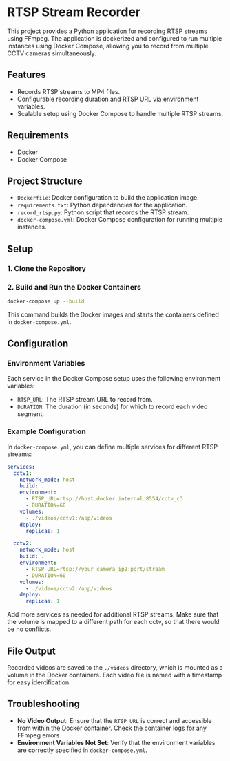 # RTSP Stream Recorder

This project provides a Python application for recording RTSP streams using FFmpeg. The application is dockerized and configured to run multiple instances using Docker Compose, allowing you to record from multiple CCTV cameras simultaneously.

## Features

- Records RTSP streams to MP4 files.
- Configurable recording duration and RTSP URL via environment variables.
- Scalable setup using Docker Compose to handle multiple RTSP streams.

## Requirements

- Docker
- Docker Compose

## Project Structure

- `Dockerfile`: Docker configuration to build the application image.
- `requirements.txt`: Python dependencies for the application.
- `record_rtsp.py`: Python script that records the RTSP stream.
- `docker-compose.yml`: Docker Compose configuration for running multiple instances.

## Setup

### 1. Clone the Repository

### 2. Build and Run the Docker Containers

```bash
docker-compose up --build
```

This command builds the Docker images and starts the containers defined in `docker-compose.yml`.

## Configuration

### Environment Variables

Each service in the Docker Compose setup uses the following environment variables:

- `RTSP_URL`: The RTSP stream URL to record from.
- `DURATION`: The duration (in seconds) for which to record each video segment.

### Example Configuration

In `docker-compose.yml`, you can define multiple services for different RTSP streams:

```yaml
services:
  cctv1:
    network_mode: host
    build: .
    environment:
      - RTSP_URL=rtsp://host.docker.internal:8554/cctv_c3
      - DURATION=60
    volumes:
      - ./videos/cctv1:/app/videos
    deploy:
      replicas: 1

  cctv2:
    network_mode: host
    build: .
    environment:
      - RTSP_URL=rtsp://your_camera_ip2:port/stream
      - DURATION=60
    volumes:
      - ./videos/cctv2:/app/videos
    deploy:
      replicas: 1
```

Add more services as needed for additional RTSP streams. Make sure that the volume is mapped to a different path for each cctv, so that there would be no conflicts.

## File Output

Recorded videos are saved to the `./videos` directory, which is mounted as a volume in the Docker containers. Each video file is named with a timestamp for easy identification.

## Troubleshooting

- **No Video Output**: Ensure that the `RTSP_URL` is correct and accessible from within the Docker container. Check the container logs for any FFmpeg errors.
- **Environment Variables Not Set**: Verify that the environment variables are correctly specified in `docker-compose.yml`.